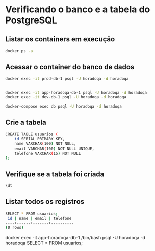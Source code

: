 # Verificando o banco e a tabela do PostgreSQL

## Listar os containers em execução

```bash
docker ps -a
```

## Acessar o container do banco de dados

```bash
docker exec -it prod-db-1 psql -U horadoqa -d horadoqa


docker exec -it app-horadoqa-db-1 psql -U horadoqa -d horadoqa
docker exec -it dev-db-1 psql -U horadoqa -d horadoqa

docker-compose exec db psql -U horadoqa -d horadoqa
```

## Crie a tabela

```bash
CREATE TABLE usuarios (
    id SERIAL PRIMARY KEY,
    name VARCHAR(100) NOT NULL,
    email VARCHAR(100) NOT NULL UNIQUE,
    telefone VARCHAR(15) NOT NULL
);
```

## Verifique se a tabela foi criada

```bash
\dt
```

## Listar todos os registros

```bash
SELECT * FROM usuarios;
 id | name | email | telefone 
----+------+-------+----------
(0 rows)
```

docker exec -it app-horadoqa-db-1 /bin/bash
psql -U horadoqa -d horadoqa
SELECT * FROM usuarios;
